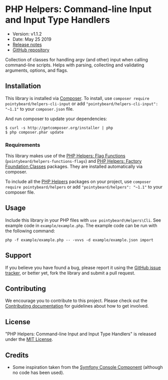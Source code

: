 # PHP Helpers: Command-line Input and Input Type Handlers

-   Version: v1.1.2
-   Date: May 25 2019
-   [Release notes](https://github.com/pointybeard/helpers-cli-input/blob/master/CHANGELOG.md)
-   [GitHub repository](https://github.com/pointybeard/helpers-cli-input)

Collection of classes for handling argv (and other) input when calling command-line scripts. Helps with parsing, collecting and validating arguments, options, and flags.

## Installation

This library is installed via [Composer](http://getcomposer.org/). To install, use `composer require pointybeard/helpers-cli-input` or add `"pointybeard/helpers-cli-input": "~1.1"` to your `composer.json` file.

And run composer to update your dependencies:

    $ curl -s http://getcomposer.org/installer | php
    $ php composer.phar update

### Requirements

This library makes use of the [PHP Helpers: Flag Functions](https://github.com/pointybeard/helpers-functions-flags) (`pointybeard/helpers-functions-flags`) and [PHP Helpers: Factory Foundation Classes](https://github.com/pointybeard/helpers-foundation-factory) packages. They are installed automatically via composer.

To include all the [PHP Helpers](https://github.com/pointybeard/helpers) packages on your project, use `composer require pointybeard/helpers` or add `"pointybeard/helpers": "~1.1"` to your composer file.

## Usage

Include this library in your PHP files with `use pointybeard\Helpers\Cli`. See example code in `example/example.php`. The example code can be run with the following command:

    php -f example/example.php -- -vvvs -d example/example.json import

## Support

If you believe you have found a bug, please report it using the [GitHub issue tracker](https://github.com/pointybeard/helpers-cli-input/issues),
or better yet, fork the library and submit a pull request.

## Contributing

We encourage you to contribute to this project. Please check out the [Contributing documentation](https://github.com/pointybeard/helpers-cli-input/blob/master/CONTRIBUTING.md) for guidelines about how to get involved.

## License

"PHP Helpers: Command-line Input and Input Type Handlers" is released under the [MIT License](http://www.opensource.org/licenses/MIT).

## Credits

*   Some inspiration taken from the [Symfony Console Component](https://github.com/symfony/console) (although no code has been used).
